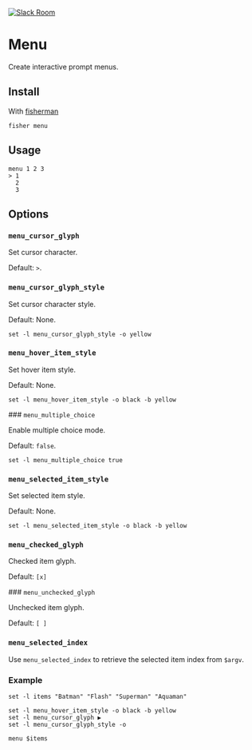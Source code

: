[![Slack Room][slack-badge]][slack-link]

# Menu

Create interactive prompt menus.

## Install

With [fisherman]

```
fisher menu
```

## Usage

```
menu 1 2 3
> 1  
  2
  3
```

## Options

### `menu_cursor_glyph`

Set cursor character.

Default: `>`.

### `menu_cursor_glyph_style`

Set cursor character style.

Default: None.

```fish
set -l menu_cursor_glyph_style -o yellow
```

### `menu_hover_item_style`

Set hover item style.

Default: None.

```fish
set -l menu_hover_item_style -o black -b yellow
```

### `menu_multiple_choice`

Enable multiple choice mode.

Default: `false`.

```fish
set -l menu_multiple_choice true
```

### `menu_selected_item_style`

Set selected item style.

Default: None.

```fish
set -l menu_selected_item_style -o black -b yellow
```

### `menu_checked_glyph`

Checked item glyph.

Default: `[x]`

### `menu_unchecked_glyph`

Unchecked item glyph.

Default: `[ ]`

### `menu_selected_index`

Use `menu_selected_index` to retrieve the selected item index from `$argv`.

### Example

```fish
set -l items "Batman" "Flash" "Superman" "Aquaman"

set -l menu_hover_item_style -o black -b yellow
set -l menu_cursor_glyph ▶
set -l menu_cursor_glyph_style -o

menu $items
```

[slack-link]: https://fisherman-wharf.herokuapp.com
[slack-badge]: https://fisherman-wharf.herokuapp.com/badge.svg
[fisherman]: https://github.com/fisherman/fisherman
